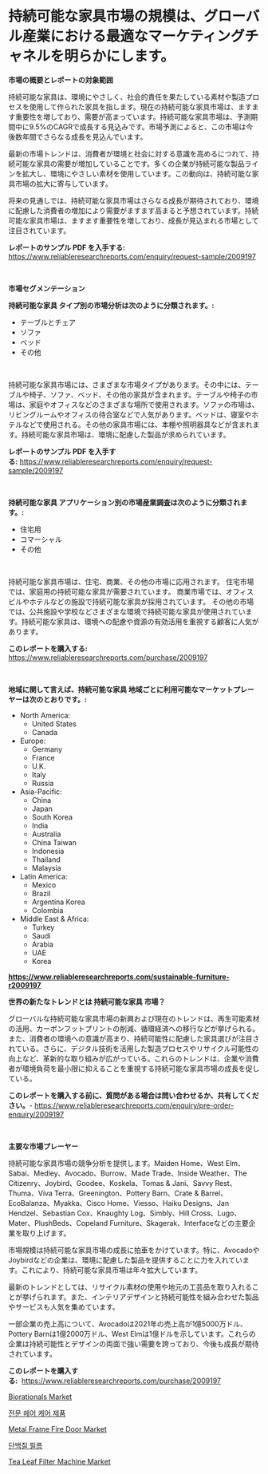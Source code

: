 <p><h1>持続可能な家具市場の規模は、グローバル産業における最適なマーケティングチャネルを明らかにします。</h1></p><p><strong>市場の概要とレポートの対象範囲</strong></p>
<p><p>持続可能な家具は、環境にやさしく、社会的責任を果たしている素材や製造プロセスを使用して作られた家具を指します。現在の持続可能な家具市場は、ますます重要性を増しており、需要が高まっています。持続可能な家具市場は、予測期間中に9.5%のCAGRで成長する見込みです。市場予測によると、この市場は今後数年間でさらなる成長を見込んでいます。</p><p>最新の市場トレンドは、消費者が環境と社会に対する意識を高めるにつれて、持続可能な家具の需要が増加していることです。多くの企業が持続可能な製品ラインを拡大し、環境にやさしい素材を使用しています。この動向は、持続可能な家具市場の拡大に寄与しています。</p><p>将来の見通しでは、持続可能な家具市場はさらなる成長が期待されており、環境に配慮した消費者の増加により需要がますます高まると予想されています。持続可能な家具市場は、ますます重要性を増しており、成長が見込まれる市場として注目されています。</p></p>
<p><strong>レポートのサンプル PDF を入手する:</strong> <a href="https://www.reliableresearchreports.com/enquiry/request-sample/2009197">https://www.reliableresearchreports.com/enquiry/request-sample/2009197</a></p>
<p>&nbsp;</p>
<p><strong>市場セグメンテーション</strong></p>
<p><strong>持続可能な家具 タイプ別の市場分析は次のように分類されます。:</strong></p>
<p><ul><li>テーブルとチェア</li><li>ソファ</li><li>ベッド</li><li>その他</li></ul></p>
<p>&nbsp;</p>
<p><p>持続可能な家具市場には、さまざまな市場タイプがあります。その中には、テーブルや椅子、ソファ、ベッド、その他の家具が含まれます。テーブルや椅子の市場は、家庭やオフィスなどのさまざまな場所で使用されます。ソファの市場は、リビングルームやオフィスの待合室などで人気があります。ベッドは、寝室やホテルなどで使用される。その他の家具市場には、本棚や照明器具などが含まれます。持続可能な家具市場は、環境に配慮した製品が求められています。</p></p>
<p><strong>レポートのサンプル PDF を入手する:</strong>&nbsp;<a href="https://www.reliableresearchreports.com/enquiry/request-sample/2009197">https://www.reliableresearchreports.com/enquiry/request-sample/2009197</a></p>
<p>&nbsp;</p>
<p><strong> 持続可能な家具 アプリケーション別の市場産業調査は次のように分類されます。:</strong></p>
<p><ul><li>住宅用</li><li>コマーシャル</li><li>その他</li></ul></p>
<p>&nbsp;</p>
<p><p>持続可能な家具市場は、住宅、商業、その他の市場に応用されます。 住宅市場では、家庭用の持続可能な家具が需要されています。 商業市場では、オフィスビルやホテルなどの施設で持続可能な家具が採用されています。 その他の市場では、公共施設や学校などさまざまな環境で持続可能な家具が使用されています。持続可能な家具は、環境への配慮や資源の有効活用を重視する顧客に人気があります。</p></p>
<p><strong>このレポートを購入する:</strong>&nbsp; <a href="https://www.reliableresearchreports.com/purchase/2009197">https://www.reliableresearchreports.com/purchase/2009197</a></p>
<p>&nbsp;</p>
<p><strong>地域に関して言えば、持続可能な家具 地域ごとに利用可能なマーケットプレーヤーは次のとおりです。:</strong></p>
<p><ul>
    <li>
        North America:
        <ul>
            <li>United States</li>
            <li>Canada</li>
        </ul>
    </li>
    <li>
        Europe:
        <ul>
            <li>Germany</li>
            <li>France</li>
            <li>U.K.</li>
            <li>Italy</li>
            <li>Russia</li>
        </ul>
    </li>
    <li>
        Asia-Pacific:
        <ul>
            <li>China</li>
            <li>Japan</li>
            <li>South Korea</li>
            <li>India</li>
            <li>Australia</li>
            <li>China Taiwan</li>
            <li>Indonesia</li>
            <li>Thailand</li>
            <li>Malaysia</li>
        </ul>
    </li>
    <li>
        Latin America:
        <ul>
            <li>Mexico</li>
            <li>Brazil</li>
            <li>Argentina Korea</li>
            <li>Colombia</li>
        </ul>
    </li>
    <li>
        Middle East & Africa:
        <ul>
            <li>Turkey</li>
            <li>Saudi</li>
            <li>Arabia</li>
            <li>UAE</li>
            <li>Korea</li>
        </ul>
    </li>
    </ul></p>
<p><strong><a href="https://www.reliableresearchreports.com/sustainable-furniture-r2009197">https://www.reliableresearchreports.com/sustainable-furniture-r2009197</a></strong>&nbsp;</p>
<p><strong>世界の新たなトレンドとは 持続可能な家具 市場？</strong></p>
<p><p>グローバルな持続可能な家具市場の新興および現在のトレンドは、再生可能素材の活用、カーボンフットプリントの削減、循環経済への移行などが挙げられる。また、消費者の環境への意識が高まり、持続可能性に配慮した家具選びが注目されている。さらに、デジタル技術を活用した製造プロセスやリサイクル可能性の向上など、革新的な取り組みが広がっている。これらのトレンドは、企業や消費者が環境負荷を最小限に抑えることを重視する持続可能な家具市場の成長を促している。</p></p>
<p><strong>このレポートを購入する前に、質問がある場合は問い合わせるか、共有してください。</strong>- <a href="https://www.reliableresearchreports.com/enquiry/pre-order-enquiry/2009197">https://www.reliableresearchreports.com/enquiry/pre-order-enquiry/2009197</a></p>
<p>&nbsp;</p>
<p><strong>主要な市場プレーヤー</strong></p>
<p><p>持続可能な家具市場の競争分析を提供します。Maiden Home、West Elm、Sabai、Medley、Avocado、Burrow、Made Trade、Inside Weather、The Citizenry、Joybird、Goodee、Koskela、Tomas & Jani、Savvy Rest、Thuma、Viva Terra、Greenington、Pottery Barn、Crate & Barrel、EcoBalanza、Myakka、Cisco Home、Viesso、Haiku Designs、Jan Hendzel、Sebastian Cox、Knaughty Log、Simbly、Hill Cross、Lugo、Mater、PlushBeds、Copeland Furniture、Skagerak、Interfaceなどの主要企業を取り上げます。</p><p>市場規模は持続可能な家具市場の成長に拍車をかけています。特に、AvocadoやJoybirdなどの企業は、環境に配慮した製品を提供することに力を入れています。これにより、持続可能な家具市場は年々拡大しています。</p><p>最新のトレンドとしては、リサイクル素材の使用や地元の工芸品を取り入れることが挙げられます。また、インテリアデザインと持続可能性を組み合わせた製品やサービスも人気を集めています。</p><p>一部企業の売上高について、Avocadoは2021年の売上高が1億5000万ドル、Pottery Barnは1億2000万ドル、West Elmは1億ドルを示しています。これらの企業は持続可能性とデザインの両面で強い需要を誇っており、今後も成長が期待されています。</p></p>
<p><strong>このレポートを購入する:</strong>&nbsp;&nbsp;<a href="https://www.reliableresearchreports.com/purchase/2009197">https://www.reliableresearchreports.com/purchase/2009197</a></p>
<p><p><a href="https://github.com/globismark/Market-Research-Report-List-3/blob/main/biorationals-market.md">Biorationals Market</a></p><p><a href="https://github.com/vsoq0zknh59/Market-Research-Report-List-2/blob/main/177848451704.md">전문 헤어 케어 제품</a></p><p><a href="https://www.linkedin.com/pulse/metal-frame-fire-door-market-report-reveals-latest-trends-growth-7qonf">Metal Frame Fire Door Market</a></p><p><a href="https://github.com/Tristiarton768456/Market-Research-Report-List-1/blob/main/887309551705.md">단백질 필름</a></p><p><a href="https://www.linkedin.com/pulse/tea-leaf-filter-machine-market-outlook-industry-overview-wiwvf">Tea Leaf Filter Machine Market</a></p></p>
